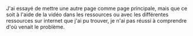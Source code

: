 J'ai essayé de mettre une autre page comme page principale, mais que ce soit à l'aide de la vidéo dans les ressources ou avec les différentes ressources sur internet que j'ai pu trouver, je n'ai pas réussi à comprendre d'où venait le problème.

